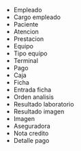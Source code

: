 * Empleado
* Cargo empleado
* Paciente
* Atencion
* Prestacion
* Equipo
* Tipo equipo
* Terminal
* Pago
* Caja
* Ficha
* Entrada ficha
* Orden analisis
* Resultado laboratorio
* Resultado imagen
* Imagen
* Aseguradora
* Nota credito
* Detalle pago
